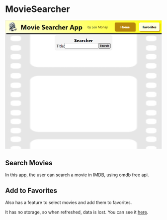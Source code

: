 # MovieSearcher

![Imagen del proyecto](https://github.com/Leomonay/movieSearcher/blob/main/thumbnail.png)

## Search Movies
In this app, the user can search a movie in IMDB, using omdb free api.

## Add to Favorites
Also has a feature to select movies and add them to favorites.

It has no storage, so when refreshed, data is lost. You can see it [here](https://leomonay-movie-searcher.vercel.app/).
